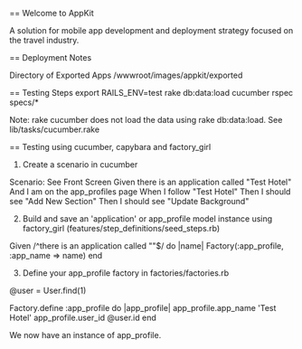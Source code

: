 == Welcome to AppKit

A solution for mobile app development and deployment strategy focused on the travel industry.

== Deployment Notes

Directory of Exported Apps
/wwwroot/images/appkit/exported

== Testing Steps
export RAILS_ENV=test
rake db:data:load
cucumber
rspec specs/*

Note: rake cucumber does not load the data using rake db:data:load. See lib/tasks/cucumber.rake

== Testing using cucumber, capybara and factory_girl

1. Create a scenario in cucumber

  Scenario: See Front Screen
    Given there is an application called "Test Hotel"
      And I am on the app_profiles page
    When I follow "Test Hotel"
    Then I should see "Add New Section"
    Then I should see "Update Background"

2. Build and save an 'application' or app_profile model instance using factory_girl (features/step_definitions/seed_steps.rb)

  Given /^there is an application called ""$/ do |name|
    Factory(:app_profile, :app_name => name)
  end

3. Define your app_profile factory in  factories/factories.rb

  @user = User.find(1)

  Factory.define :app_profile do |app_profile|
    app_profile.app_name 'Test Hotel'
    app_profile.user_id @user.id
  end

We now have an instance of app_profile.



